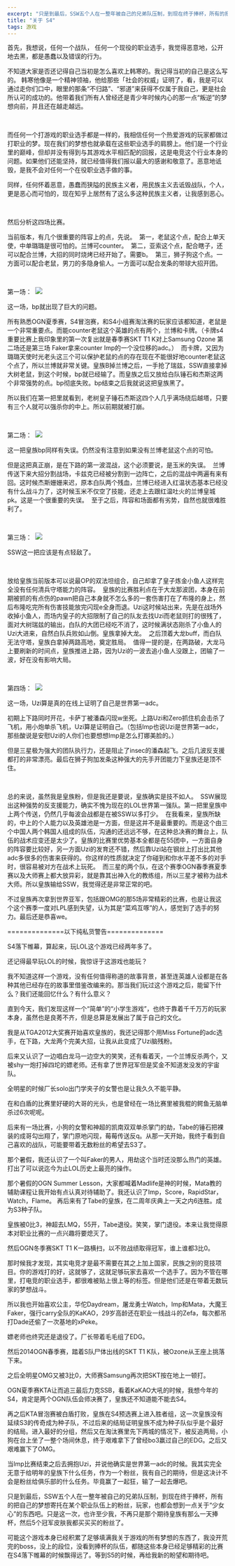 ```yaml
---
excerpt: "只是到最后，SSW五个人在一整年被自己的兄弟队压制，到现在终于捧杯，所有的把自己的梦想寄托在某个职业队伍上的粉丝，玩家，也都会想到一点关于“少女心”的东西吧。只是这一次，也许至少我，不再只是那个期待皇族有那么一天捧杯，然后5个冠军皮肤我都买买买的粉丝了。"
title: "关于 S4"
tags: 游戏
---
```


首先，我想说，任何一个战队， 任何一个现役的职业选手，我觉得恶意地，公开地去黑，都是愚蠢以及错误的行为。

不知道大家是否还记得自己当初是怎么喜欢上韩寒的。我记得当初的自己是这么写的。
韩寒他像是一个精神领袖，他给那些「社会的权威」证明了，看，我是可以通过走你们口中，眼里的那条“不归路”、“邪道”来获得不仅属于我自己，更是社会所认可的成功的。他带着我们所有人曾经还是青少年时候内心的那一点“叛逆”的梦想向前，并且还在越走越远。

<br>

而任何一个打游戏的职业选手都是一样的，我相信任何一个热爱游戏的玩家都做过打职业的梦。现在我们的梦想也就承载在这些职业选手的肩膀上。他们是一个行业里的巅峰，但却并没有得到与其游戏水平相匹配的回报，这是电竞这个行业本身的问题。如果他们还能坚持，就已经值得我们报以最大的感谢和敬意了。恶意地诋毁，是我不会对任何一个在役职业选手做的事。

同样，任何怀着恶意，愚蠢而狭隘的民族主义者，用民族主义去诋毁战队，个人，更是恶心而可怕的，现在知乎上居然有了这么多这种民族主义者，让我感到恶心。

<br>

然后分析这四场比赛。

当前版本，有几个很重要的阵容上的点，先说。 
第一，老鼠这个点，配合上单天使，中单璐璐是很可怕的。兰博可counter。 
第二，亚索这个点，配合瞎子，还可以配合兰博，大招的同时烧烤已经开始了。需要b。 
第三，狮子狗这个点。一方面可以配合老鼠，男刀的多隐身偷人。一方面可以配合发条的带球大招开团。

<br>

第一场： 
![](/assets/2014/s4_1.jpg)

这一场，bp就出现了巨大的问题。

所有熟悉OGN夏季赛，S4冒泡赛，和S4小组赛淘汰赛的玩家应该都知道，老鼠是一个非常重要点。而能counter老鼠这个英雄的点有两个，兰博和卡牌。（卡牌s4重要比赛上我印象里的第一次复出就是春季赛SKT T1 K对上Samsung Ozone 第二场还是第三场 Faker拿来counter Imp的一个没位移的adc。） 
而卡牌，又因为璐璐天使时光老头这三个可以保护老鼠的点的存在现在不能很好地counter老鼠这个点了，所以兰博就非常关键。皇族B掉兰博之后，一手抢了瑞兹，SSW直接拿掉大树老鼠，到这个时候，bp就已经输了。而皇族之后又放给白队锤石和杰斯这两个非常强势的点。bp彻底失败。bp结束之后我就说这把皇族黑了。

所以我们在第一把里就看到，老树皇子锤石杰斯这四个人几乎满场绕后越塔，只要有三个人就可以强杀你的中上。所以前期就被打崩。

<br>

第二场： 
![](/assets/2014/s4_2.jpg)

这一把皇族bp同样有失误。仍然没有注意到如果没有兰博老鼠这个点的可怕。

但是这把真正崩，是在下路的第一波混战，这个必须要说，是玉米的失误。 
兰博传送下来大招分割战场，卡兹克已经被分割到一边阵亡，之后的混战中两遍有来有回。这时候杰斯姗姗来迟，原本白队两个残血，兰博已经进入红温状态基本已经没有什么战斗力了，这时候玉米不仅空了技能，还走上去跟红温吐火的兰博皇城pk。这是一个很重要的失误。 
至于之后，阵容和场面都有劣势，自然也就很难胜利了。

<br>

第三场： 
![](/assets/2014/s4_3.jpg)

SSW这一把应该是有点轻敌了。

<br>

放给皇族当前版本可以说最OP的双法坦组合，自己却拿了皇子炼金小鱼人这样完全没有任何清兵守塔能力的阵容。 
皇族的比赛胜利点在于大龙那波团，本身在前期被抓的有点伤的pawn把自己本身就不怎么多的一套伤害打在了布隆的身上，然后布隆吃完所有伤害技能放完闪现e全身而退。Uzi这时候站出来，先是在战场外收掉小鱼人，而场内皇子的大招限制了自己的队友去找Uzi而老鼠则打的很残了，面对大树瑞兹的输出，白队的大团已经吃不消了，这时候满状态刚杀了小鱼人的Uzi大进来，自然白队兵败如山倒。皇族拿掉大龙。 
之后顶着大龙buff，而白队无法守塔，皇族白拿掉两路高地，奠定胜局。 
值得一提的是，在两路破，大龙马上要刷新的时间点，皇族推进上路，因为Uzi的一波去追小鱼人没跟上，团输了一波，好在没有影响大局。

<br>

第四场： 
![](/assets/2014/s4_4.jpg)

这一场，Uzi算是真的在线上证明了自己是世界第一adc。

初期上下路同时开花，卡萨丁被潘森闪现w坐死。上路Uzi和Zero抓住机会击杀了飞机，用小炮单杀飞机，Uzi算是证明自己。（包括Imp也说Uzi是世界第一adc，那些酸说是安慰Uzi的人你们也要想想Imp是怎么打娜美脸的。）

但是三星极为强大的团队执行力，还是阻止了insec的潘森起飞。之后几波反支援都打的非常漂亮。最后在狮子狗加发条这种强大的先手开团能力下皇族还是顶不住。

<br>

总的来说，虽然我是皇族粉，但是我还是要说，皇族确实是技不如人。 
SSW展现出这种强势的反支援能力，确实不愧为现在的LOL世界第一强队。第一把里皇族中上两个传送，仍然几乎每波会战都是在被SSW以多打少。 
在我看来，皇族所缺的，中上的个人能力以及英雄池是一方面，但是这并不是最重要的。而是这个由三个中国人两个韩国人组成的队伍，沟通的还远远不够，在这种总决赛的舞台上，队伍的战术应变还是太少了。皇族的比赛里优势基本全都是在55团中，一方面自身的阵容要比较好，另一方面Uzi的发育还不错，然后靠Uzi站在钢丝上打出比其他adc多很多的伤害来获得的。你这样的性质就决定了你碰到和你水平差不多的对手时，很容易被对方在战术上玩死。 
而三星的两个队，在这个赛季OGN春季赛夏季赛以及大师赛上都大放异彩，就是靠其出神入化的教练组，所以三星才被称为战术大师。所以皇族输给SSW，我觉得还是非常正常的吧。

不过皇族再次拿到世界亚军，包括跟OMG的那5场非常精彩的比赛，也是让我这个这个赛季一度对LPL感到失望，认为其是“菜鸡互啄”的人，感觉到了选手的努力。最后还是恭喜we。

==============以下纯私货警告==============

S4落下帷幕，算起来，玩LOL这个游戏已经两年多了。

还记得最早玩LOL的时候，我惊讶于这游戏也能玩？

我不知道这样一个游戏，没有任何值得称道的故事背景，甚至连英雄人设都是在各种其他已经存在的故事里借鉴改编来的。那当我们玩过这个游戏之后，能留下什么？我们还能回忆什么？有什么意义？

直到今天，我们发现这样一个“简单”的“小学生游戏”，也终于靠着千千万万的玩家本身，虽然也是良莠不齐，但是总算是发展出了属于自己的文化。

我是从TGA2012大奖赛开始喜欢皇族的，我还记得那个用Miss Fortune的adc选手，在下路，大龙两个完美大招，让我从此变成了Uzi脑残粉。

后来又认识了一边唱白龙马一边空大的笑笑，还有看着天，一个兰博反杀两个，又被shy一炮打掉四坨的嫖老师。还有拿了世界冠军但是奖金不知道发没发的宇宙队。

全明星的时候厂长solo出门学夹子的女警也是让我久久不能平静。

在和白盾的比赛里好硬的大哥的光头，也是曾经在一场比赛里被我棍的鳄鱼无脑单杀过6次呢呢。

后来有一场比赛，小狗的女警和神超的凯南双双单杀掌门的劫，Tabe的锤石把裸装的成哥勾出翔了，掌门原地闪现，莓莓传送反q。从那一天开始，我终于看到自己喜欢的战队，可能要带着无数粉丝的希望去S3了。

那个暑假，我还认识了一个叫Faker的男人，用劫这个当时还没那么热门的英雄。打出了可以说迄今为止LOL历史上最亮的操作。

那个暑假的OGN Summer Lesson，大家都喊着Madlife是神的时候，Mata教的辅助课程让我开始有点认真对待辅助了。我还认识了Imp，Score，RapidStar，Watch，Flame。
再后来有了Tabe的皇族，在二周年庆典上一天之内6连胜。成为S3种子队。

皇族被0比3，神超去LMQ，55开，Tabe退役。笑笑，掌门退役。本来让我觉得原本对职业比赛的一点兴趣将要熄灭了。

然后OGN冬季赛SKT T1 K一路横扫，以不败战绩取得冠军，谁上谁都3比0。

那时候我才发现，其实电竞才是最不需要在其之上加上国家，民族之别的竞技项目。你的游戏打的好，这就够了，这就足够玩家去喜欢一个选手了。因为不管在哪里，打电竞的职业选手，都很难被贴上很上等的标签。但是他们还是在带着无数玩家的梦想战斗。

所以我也开始喜欢公主，华佗Daydream，屠龙勇士Watch，Imp和Mata，大魔王Faker，强行carry全队的KaKAO，29岁高龄还在职业一线战斗的Zefa，每次都吊打Dade还偷了一次基地的xPeke。

嫖老师也终究还是退役了。厂长带着毛毛组了EDG。

然后2014OGN春季赛，踏着S队尸体出线的SKT T1 K队，被Ozone从王座上挑落下来。

之后全明星OMG又被3比0，大师赛Samsung再次把SKT按在地上一顿打。

OGN夏季赛KTA让而追三最后力克SSB，看着KaKAO大吼的时候，我想今年的S4，肯定是两个OGN队伍会师决赛了，皇族还不知道能不能去S4。

再之后KTA冒泡赛被白盾打败，皇族在S4预选赛上进入胜者组，这一次皇族没有延续S3的传奇成为种子队，不过后来的结局证明皇族不成为种子队似乎是个最好的结局。进入最好的分组，然后又在淘汰赛里先下两城的情况下，被反追两局，小狗在台上坐了一整个场间休息，终于艰难拿下了曾经bo3赢过自己的EDG。之后又艰难赢下了OMG。

当Imp比赛结束之后去拥抱Uzi，并说他确实是世界第一adc的时候。我其实完全无意于给明年的皇族下什么任务，作为一个粉丝，我有自己的期待，但是这决计不会是粉丝给俱乐部的什么任务。毕竟赢了一起狂，输了一起去爆吧。

只是到最后，SSW五个人在一整年被自己的兄弟队压制，到现在终于捧杯，所有的把自己的梦想寄托在某个职业队伍上的粉丝，玩家，也都会想到一点关于“少女心”的东西吧。只是这一次，也许至少我，不再只是那个期待皇族有那么一天捧杯，然后5个冠军皮肤我都买买买的粉丝了。

可能这个游戏本身已经积累了足够填满我关于游戏的所有梦想的东西了，我没开荒完的boss，没上的段位，没看到捧杯的队伍，都随这些本身已经足够精彩的比赛在S4落下帷幕的时候飘得远了。等到S5的时候，再给我新的盼望和期待吧。